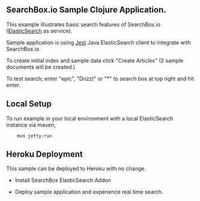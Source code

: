 ## SearchBox.io Sample Clojure Application.

This example illustrates basic search features of SearchBox.io ([ElasticSearch](http://www.elasticsearch.org) as service).

Sample application is using [Jest](https://github.com/searchbox-io/Jest) Java ElasticSearch client to integrate with SearchBox.io.

To create initial index and sample data click "Create Articles" (2 sample documents will be created.)

To test search; enter "epic", "Drizzt" or "*" to search box at top right and hit enter.


## Local Setup

To run example in your local environment with a local ElasticSearch instance via maven;

```
    mvn jetty:run
```

## Heroku Deployment

This sample can be deployed to Heroku with no change.

* Install SearchBox ElasticSearch Addon

* Deploy sample application and experience real time search.